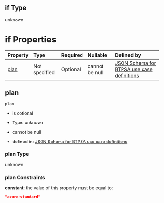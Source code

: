 ## if Type

unknown

# if Properties

| Property      | Type          | Required | Nullable       | Defined by                                                                                                                                                                                                                                  |
| :------------ | :------------ | :------- | :------------- | :------------------------------------------------------------------------------------------------------------------------------------------------------------------------------------------------------------------------------------------ |
| [plan](#plan) | Not specified | Optional | cannot be null | [JSON Schema for BTPSA use case definitions](btpsa-usecase-properties-services-items-allof-1-then-allof-81-then-allof-0-if-properties-plan.md "undefined#/properties/services/items/allOf/1/then/allOf/81/then/allOf/0/if/properties/plan") |

## plan



`plan`

*   is optional

*   Type: unknown

*   cannot be null

*   defined in: [JSON Schema for BTPSA use case definitions](btpsa-usecase-properties-services-items-allof-1-then-allof-81-then-allof-0-if-properties-plan.md "undefined#/properties/services/items/allOf/1/then/allOf/81/then/allOf/0/if/properties/plan")

### plan Type

unknown

### plan Constraints

**constant**: the value of this property must be equal to:

```json
"azure-standard"
```
